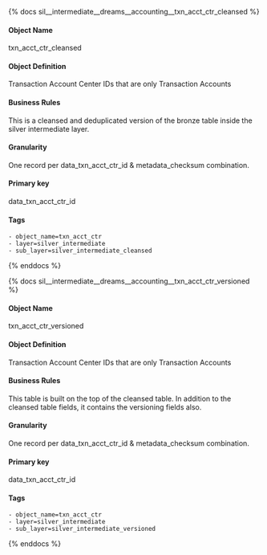 {% docs sil__intermediate__dreams__accounting__txn_acct_ctr_cleansed %}

#### Object Name
txn_acct_ctr_cleansed

#### Object Definition
Transaction Account Center IDs that are only Transaction Accounts

#### Business Rules
This is a cleansed and deduplicated version of the bronze table inside the silver intermediate layer.

#### Granularity
One record per data_txn_acct_ctr_id & metadata_checksum combination.

#### Primary key
data_txn_acct_ctr_id

#### Tags
    - object_name=txn_acct_ctr
    - layer=silver_intermediate
    - sub_layer=silver_intermediate_cleansed

{% enddocs %}

{% docs sil__intermediate__dreams__accounting__txn_acct_ctr_versioned %}

#### Object Name
txn_acct_ctr_versioned

#### Object Definition
Transaction Account Center IDs that are only Transaction Accounts

#### Business Rules
This table is built on the top of the cleansed table. In addition to the cleansed table fields, it contains the versioning fields also.

#### Granularity
One record per data_txn_acct_ctr_id & metadata_checksum combination.

#### Primary key
data_txn_acct_ctr_id

#### Tags
    - object_name=txn_acct_ctr
    - layer=silver_intermediate
    - sub_layer=silver_intermediate_versioned

{% enddocs %}